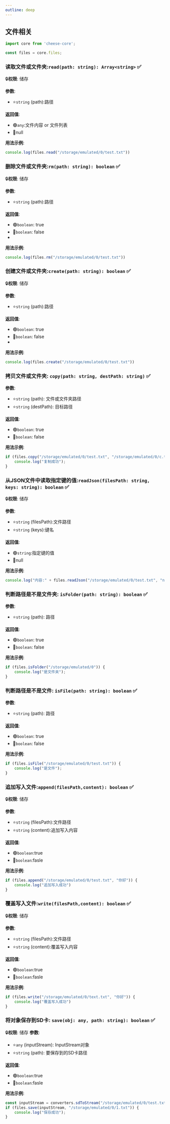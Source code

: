 ```yaml
---
outline: deep
---
```


## 文件相关

```typescript
import core from 'cheese-core';

const files = core.files;
```

### 读取文件或文件夹:`read(path: string): Array<string>` :white_check_mark:

:lock:**权限**: 储存

**参数**:

- :star:`string` (path):路径

**返回值**:

- :green_circle:`any`:文件内容 or 文件列表
- :red_circle:null

**用法示例**:

```typescript
console.log(files.read("/storage/emulated/0/test.txt"))
```

### 删除文件或文件夹:`rm(path: string): boolean` :white_check_mark:

:lock:**权限**: 储存

**参数**:

- :star:`string` (path):路径

**返回值**:

- :green_circle:`boolean`: true
- :red_circle:`boolean`: false
-

**用法示例**:

```typescript
console.log(files.rm("/storage/emulated/0/test.txt"))
```

### 创建文件或文件夹:`create(path: string): boolean` :white_check_mark:

:lock:**权限**: 储存

**参数**:

- :star:`string` (path):路径

**返回值**:

- :green_circle:`boolean`: true
- :red_circle:`boolean`: false
-

**用法示例**:

```typescript
console.log(files.create("/storage/emulated/0/test.txt"))
```

### 拷贝文件或文件夹: `copy(path: string, destPath: string)` :white_check_mark:

**参数**:

- :star:`string` (path): 文件或文件夹路径
- :star:`string` (destPath): 目标路径

**返回值**:

- :green_circle:`boolean`: true
- :red_circle:`boolean`: false

**用法示例**:

```typescript
if (files.copy("/storage/emulated/0/test.txt", "/storage/emulated/0/c.txt")) {
    console.log("复制成功");
}
```

### 从JSON文件中读取指定键的值:`readJson(filesPath: string, keys: string): boolean` :white_check_mark:

:lock:**权限**: 储存

**参数**:

- :star:`string` (filesPath):文件路径
- :star:`string` (keys):键名

**返回值**:

- :green_circle:`string`:指定键的值
- :red_circle:null

**用法示例**:

```typescript
console.log("内容:" + files.readJson("/storage/emulated/0/test.txt", "name"))
```

### 判断路径是不是文件夹: `isFolder(path: string): boolean` :white_check_mark:

**参数**:

- :star:`string` (path): 路径

**返回值**:

- :green_circle:`boolean`: true
- :red_circle:`boolean`: false

**用法示例**:

```typescript
if (files.isFolder("/storage/emulated/0")) {
    console.log("是文件夹");
}


```

### 判断路径是不是文件: `isFile(path: string): boolean` :white_check_mark:

**参数**:

- :star:`string` (path): 路径

**返回值**:

- :green_circle:`boolean`: true
- :red_circle:`boolean`: false

**用法示例**:

```typescript
if (files.isFile("/storage/emulated/0/test.txt")) {
    console.log("是文件");
}
```

### 追加写入文件:`append(filesPath,content): boolean` :white_check_mark:

:lock:**权限**: 储存

**参数**:

- :star:`string` (filesPath):文件路径
- :star:`string` (content):追加写入内容

**返回值**:

- :green_circle:`boolean`:true
- :red_circle:`boolean`:fasle

**用法示例**:

```typescript
if (files.append("/storage/emulated/0/test.txt", "你好")) {
    console.log("追加写入成功")
}
```

### 覆盖写入文件:`write(filesPath,content): boolean` :white_check_mark:

:lock:**权限**: 储存

**参数**:

- :star:`string` (filesPath):文件路径
- :star:`string` (content):覆盖写入内容

**返回值**:

- :green_circle:`boolean`:true
- :red_circle:`boolean`:fasle

**用法示例**:

```typescript
if (files.write("/storage/emulated/0/text.txt", "你好")) {
    console.log("覆盖写入成功")
}
```

### 将对象保存到SD卡: `save(obj: any, path: string): boolean` :white_check_mark:

:lock:**权限**: 储存
**参数**:

- :star:`any` (inputStream): InputStream对象
- :star:`string` (path): 要保存到的SD卡路径

**返回值**:

- :green_circle:`boolean`:true
- :red_circle:`boolean`:fasle

**用法示例**:

```typescript
const inputStream = converters.sdToStream("/storage/emulated/0/test.txt");
if (files.save(inputStream, "/storage/emulated/0/1.txt")) {
    console.log("保存成功");
}
```
